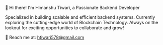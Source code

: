 👋 Hi there! I'm Himanshu Tiwari, a Passionate Backend Developer

Specialized in building scalable and efficient backend systems.
Currently exploring the cutting-edge world of Blockchain Technology.
Always on the lookout for exciting opportunities to collaborate and grow!

📧 Reach me at: htiwari578@gmail.com
<!---
htiwari578/htiwari578 is a ✨ special ✨ repository because its `README.md` (this file) appears on your GitHub profile.
You can click the Preview link to take a look at your changes.
--->
